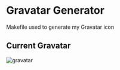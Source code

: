 Gravatar Generator
==================

Makefile used to generate my Gravatar icon

Current Gravatar
----------------
![gravatar](http://gravatar.com/avatar/392dc0af579ccb4b1a0d448875a54573?s=256)
